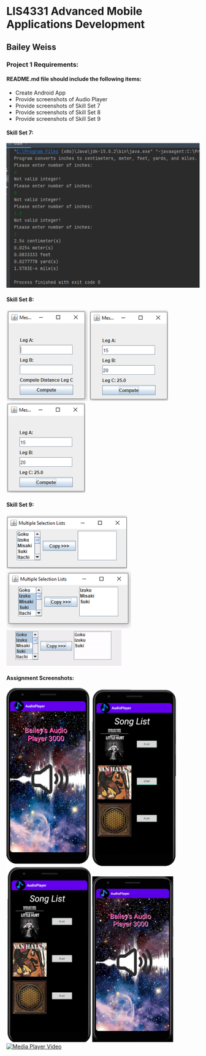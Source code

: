 # LIS4331 Advanced Mobile Applications Development

## Bailey Weiss

### Project 1 Requirements:

#### README.md file should include the following items:
- Create Android App 
- Provide screenshots of Audio Player
- Provide screenshots of Skill Set 7 
- Provide screenshots of Skill Set 8 
- Provide screenshots of Skill Set 9 

#### Skill Set 7:
![SS1](img/ss7.png)

#### Skill Set 8:
![SS8](img/ss8_1.png)
![SS8](img/ss8_2.png)
![SS8](img/ss8_2.png)

#### Skill Set 9:
![SS6](img/ss9_1.png)
![SS6](img/ss9_2.png)
![SS6](img/anime.gif)

#### Assignment Screenshots:
![Android Studio Installation Screenshot](img/splash.png)
![Android Studio Installation Screenshot](img/play.png)
![Android Studio Installation Screenshot](img/stop.png)
![Android Studio Installation Gif](img/audioplayer.gif)
[![Media Player Video](http://img.youtube.com/vi/Emc6dVKoPLw/0.jpg)](http://www.youtube.com/watch?v=Emc6dVKoPLw "Media Player")